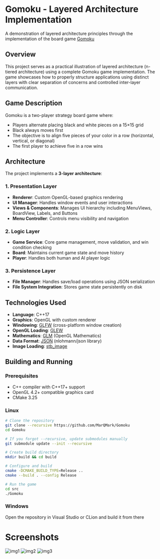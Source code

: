# Gomoku - Layered Architecture Implementation

A demonstration of layered architecture principles through the implementation of the board game [Gomoku](https://en.wikipedia.org/wiki/Gomoku)

## Overview

This project serves as a practical illustration of layered architecture (n-tiered architecture) using a complete Gomoku game implementation. The game showcases how to properly structure applications using distinct layers with clear separation of concerns and controlled inter-layer communication.

## Game Description

Gomoku is a two-player strategy board game where:
- Players alternate placing black and white pieces on a 15×15 grid
- Black always moves first
- The objective is to align five pieces of your color in a row (horizontal, vertical, or diagonal)
- The first player to achieve five in a row wins

## Architecture

The project implements a **3-layer architecture**:

### 1. Presentation Layer
- **Renderer**: Custom OpenGL-based graphics rendering
- **UI Manager**: Handles window events and user interactions
- **Views & Components**: Manages UI hierarchy including MenuViews, BoardView, Labels, and Buttons
- **Menu Controller**: Controls menu visibility and navigation

### 2. Logic Layer
- **Game Service**: Core game management, move validation, and win condition checking
- **Board**: Maintains current game state and move history
- **Player**: Handles both human and AI player logic

### 3. Persistence Layer
- **File Manager**: Handles save/load operations using JSON serialization
- **File System Integration**: Stores game state persistently on disk

## Technologies Used

- **Language**: C++17
- **Graphics**: OpenGL with custom renderer
- **Windowing**: [GLFW](https://www.glfw.org/) (cross-platform window creation)
- **OpenGL Loading**: [GLEW](https://glew.sourceforge.net/)
- **Mathematics**: [GLM](https://github.com/g-truc/glm) (OpenGL Mathematics)
- **Data Format**: [JSON](https://github.com/nlohmann/json) (nlohmann/json library)
- **Image Loading**: [stb_image](https://github.com/nothings/stb)

## Building and Running

### Prerequisites
- C++ compiler with C++17+ support
- OpenGL 4.2+ compatible graphics card
- CMake 3.25

### Linux
```bash
# Clone the repository
git clone --recursive https://github.com/MarQMark/Gomoku
cd Gomoku

# If you forgot --recursive, update submodules manually
git submodule update --init --recursive

# Create build directory
mkdir build && cd build

# Configure and build
cmake -DCMAKE_BUILD_TYPE=Release ..
cmake --build . --config Release

# Run the game
cd src
./Gomoku
```

### Windows
Open the repository in Visual Studio or CLion and build it from there 

# Screenshots
![img1](https://github.com/user-attachments/assets/0359fdbc-15a0-4eab-bf1c-84dc1b8d3659)
![img2](https://github.com/user-attachments/assets/ae2f39fb-9543-4b0a-9688-f4af690a7d7b)
![img3](https://github.com/user-attachments/assets/323eb2a7-40e1-45d1-9406-af1c32b548d3)
